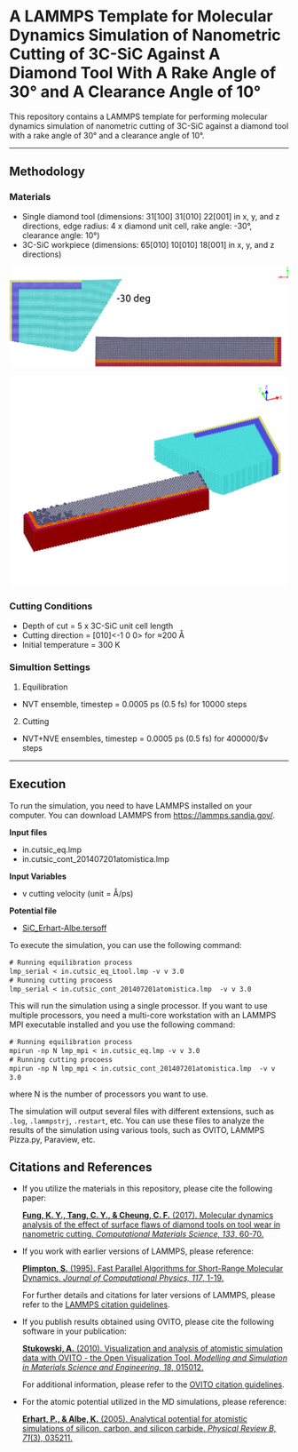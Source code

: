 # A LAMMPS Template for Molecular Dynamics Simulation of Nanometric Cutting of 3C-SiC Against A Diamond Tool With A Rake Angle of 30° and A Clearance Angle of 10°

This repository contains a LAMMPS template for performing molecular dynamics simulation of nanometric cutting of 3C-SiC against a diamond tool with a rake angle of 30° and a clearance angle of 10°.

---

## Methodology
 
### Materials
- Single diamond tool (dimensions: 31[100] 31[010] 22[001] in x, y, and z directions, edge radius: 4 x diamond unit cell, rake angle: -30°, clearance angle: 10°)
- 3C-SiC workpiece (dimensions: 65[010] 10[010] 18[001] in x, y, and z directions)
 
 ![Front view of the nanometric cuttong model](front-view.png)

 ![Isometric view of the nanometric cuttong model](isometric_view.png)
 
### Cutting Conditions
 - Depth of cut = 5 x 3C-SiC unit cell length
 - Cutting direction = [010]<-1 0 0> for ≈200 Å
 - Initial temperature = 300 K
 
### Simultion Settings
 1. Equilibration
 - NVT ensemble, timestep = 0.0005 ps 	(0.5 fs) for 10000 steps
 2. Cutting
 - NVT+NVE ensembles, timestep = 0.0005 ps (0.5 fs) for 400000/$v steps
 
---

## Execution

To run the simulation, you need to have LAMMPS installed on your computer. You can download LAMMPS from https://lammps.sandia.gov/.

**Input files**
 - in.cutsic_eq.lmp
 - in.cutsic_cont_201407201atomistica.lmp
 
 **Input Variables**
 - v		cutting velocity (unit = Å/ps)

 **Potential file**
 - [SiC_Erhart-Albe.tersoff](https://www.ctcms.nist.gov/potentials/entry/2005--Erhart-P-Albe-K--Si-C-I/)

To execute the simulation, you can use the following command:

```shell
# Running equilibration process
lmp_serial < in.cutsic_eq_Ltool.lmp -v v 3.0
# Running cutting procoess
lmp_serial < in.cutsic_cont_201407201atomistica.lmp  -v v 3.0
```

This will run the simulation using a single processor. If you want to use multiple processors, you need a multi-core workstation with an LAMMPS MPI executable installed and you use the following command:

```shell
# Running equilibration process
mpirun -np N lmp_mpi < in.cutsic_eq.lmp -v v 3.0
# Running cutting procoess
mpirun -np N lmp_mpi < in.cutsic_cont_201407201atomistica.lmp  -v v 3.0
```

where N is the number of processors you want to use.

The simulation will output several files with different extensions, such as `.log`, `.lammpstrj`, `.restart`, etc. You can use these files to analyze the results of the simulation using various tools, such as OVITO, LAMMPS Pizza.py, Paraview, etc.
 
## Citations and References

- If you utilize the materials in this repository, please cite the following paper:

  [**Fung, K. Y., Tang, C. Y., & Cheung, C. F.** (2017). Molecular dynamics analysis of the effect of surface flaws of diamond tools on tool wear in nanometric cutting. *Computational Materials Science, 133*, 60-70.](https://doi.org/10.1016/j.commatsci.2017.03.006)

- If you work with earlier versions of LAMMPS, please reference:

  [**Plimpton, S.** (1995). Fast Parallel Algorithms for Short-Range Molecular Dynamics. *Journal of Computational Physics, 117*, 1-19.](https://doi.org/10.1006/jcph.1995.1039)

  For further details and citations for later versions of LAMMPS, please refer to the [LAMMPS citation guidelines](https://www.lammps.org/cite.html).

- If you publish results obtained using OVITO, please cite the following software in your publication:

  [**Stukowski, A.** (2010). Visualization and analysis of atomistic simulation data with OVITO - the Open Visualization Tool. *Modelling and Simulation in Materials Science and Engineering, 18*, 015012.](https://doi.org/10.1088/0965-0393/18/1/015012)

  For additional information, please refer to the [OVITO citation guidelines](https://www.ovito.org/#citeOvito).
  
- For the atomic potential utilized in the MD simulations, please reference:

  [**Erhart, P., & Albe, K.** (2005). Analytical potential for atomistic simulations of silicon, carbon, and silicon carbide. *Physical Review B, 71*(3), 035211.](https://doi.org/10.1103/physrevb.71.035211)
